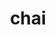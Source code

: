 ---
title: "chai"
layout: cache
categories: [package, v0.22.0]
meta: {"versions": ["2024.02.0"], "compilers": ["cce@=15.0.1", "gcc@=10.3.0", "gcc@=11.4.0", "gcc@=7.3.1", "gcc@=9.4.0", "oneapi@=2024.0.0"], "oss": ["amzn2", "rhel8", "sle_hpc15", "ubuntu20.04", "ubuntu22.04"], "platforms": ["linux"], "targets": ["aarch64", "neoverse_n1", "neoverse_v1", "neoverse_v2", "ppc64le", "x86_64_v3", "x86_64_v4", "zen4"], "stacks": ["e4s", "e4s-cray-rhel", "e4s-cray-sles", "e4s-neoverse-v2", "e4s-neoverse_v1", "e4s-oneapi", "e4s-power", "e4s-rocm-external", "radiuss-aws", "radiuss-aws-aarch64", "root"], "num_specs": 20, "num_specs_by_stack": {"root": 20, "radiuss-aws-aarch64": 2, "radiuss-aws": 2, "e4s-cray-rhel": 1, "e4s-cray-sles": 1, "e4s-power": 2, "e4s-neoverse_v1": 4, "e4s-neoverse-v2": 4, "e4s": 1, "e4s-rocm-external": 2, "e4s-oneapi": 1}}
spec_details: [{"hash": "p3rx42l4vztqtmqwk42f24jcx25uydsp", "compiler": "gcc@=7.3.1", "versions": ["2024.02.0"], "os": "amzn2", "platform": "linux", "target": "aarch64", "variants": ["build_system=cmake", "build_type=Release", "~cuda", "~enable_pick", "+examples", "generator=make", "~ipo", "+mpi", "~openmp", "~raja", "~rocm", "+separable_compilation", "+shared", "tests=none"], "stacks": ["root", "radiuss-aws-aarch64"], "size": "-", "tarball": "https://binaries.spack.io/v0.22.0/build_cache/linux-amzn2-aarch64/gcc-7.3.1/chai-2024.02.0/linux-amzn2-aarch64-gcc-7.3.1-chai-2024.02.0-p3rx42l4vztqtmqwk42f24jcx25uydsp.spack"}, {"hash": "gmd66z2mow457ppu3wrgyf647etr4hdf", "compiler": "gcc@=7.3.1", "versions": ["2024.02.0"], "os": "amzn2", "platform": "linux", "target": "x86_64_v3", "variants": ["build_system=cmake", "build_type=Release", "+cuda", "cuda_arch=70", "~enable_pick", "+examples", "generator=make", "~ipo", "+mpi", "~openmp", "+raja", "~rocm", "+separable_compilation", "+shared", "tests=none"], "stacks": ["root", "radiuss-aws"], "size": "-", "tarball": "https://binaries.spack.io/v0.22.0/build_cache/linux-amzn2-x86_64_v3/gcc-7.3.1/chai-2024.02.0/linux-amzn2-x86_64_v3-gcc-7.3.1-chai-2024.02.0-gmd66z2mow457ppu3wrgyf647etr4hdf.spack"}, {"hash": "cu7obgvciemot4dswlupt3sxzd2tvd5s", "compiler": "gcc@=7.3.1", "versions": ["2024.02.0"], "os": "amzn2", "platform": "linux", "target": "neoverse_n1", "variants": ["build_system=cmake", "build_type=Release", "~cuda", "~enable_pick", "+examples", "generator=make", "~ipo", "+mpi", "~openmp", "~raja", "~rocm", "+separable_compilation", "+shared", "tests=none"], "stacks": ["root", "radiuss-aws-aarch64"], "size": "-", "tarball": "https://binaries.spack.io/v0.22.0/build_cache/linux-amzn2-neoverse_n1/gcc-7.3.1/chai-2024.02.0/linux-amzn2-neoverse_n1-gcc-7.3.1-chai-2024.02.0-cu7obgvciemot4dswlupt3sxzd2tvd5s.spack"}, {"hash": "tc563qgqgkqvotg7aunqlytsaoqbrhrl", "compiler": "gcc@=7.3.1", "versions": ["2024.02.0"], "os": "amzn2", "platform": "linux", "target": "x86_64_v3", "variants": ["build_system=cmake", "build_type=Release", "~cuda", "~enable_pick", "+examples", "generator=make", "~ipo", "+mpi", "~openmp", "~raja", "~rocm", "+separable_compilation", "+shared", "tests=none"], "stacks": ["root", "radiuss-aws"], "size": "-", "tarball": "https://binaries.spack.io/v0.22.0/build_cache/linux-amzn2-x86_64_v3/gcc-7.3.1/chai-2024.02.0/linux-amzn2-x86_64_v3-gcc-7.3.1-chai-2024.02.0-tc563qgqgkqvotg7aunqlytsaoqbrhrl.spack"}, {"hash": "ameuu5cw6fgbfzqjuw5he6rf3p3nr7rp", "compiler": "cce@=15.0.1", "versions": ["2024.02.0"], "os": "rhel8", "platform": "linux", "target": "zen4", "variants": ["build_system=cmake", "build_type=Release", "~cuda", "~enable_pick", "+examples", "generator=make", "~ipo", "+mpi", "~openmp", "~raja", "~rocm", "+separable_compilation", "+shared", "tests=none"], "stacks": ["root", "e4s-cray-rhel"], "size": "-", "tarball": "https://binaries.spack.io/v0.22.0/build_cache/linux-rhel8-zen4/cce-15.0.1/chai-2024.02.0/linux-rhel8-zen4-cce-15.0.1-chai-2024.02.0-ameuu5cw6fgbfzqjuw5he6rf3p3nr7rp.spack"}, {"hash": "j73qrp3l55v7vnccnxm4z7udaopm3d2p", "compiler": "gcc@=10.3.0", "versions": ["2024.02.0"], "os": "sle_hpc15", "platform": "linux", "target": "x86_64_v4", "variants": ["build_system=cmake", "build_type=Release", "~cuda", "~enable_pick", "+examples", "generator=make", "~ipo", "+mpi", "~openmp", "~raja", "~rocm", "+separable_compilation", "+shared", "tests=none"], "stacks": ["root", "e4s-cray-sles"], "size": "-", "tarball": "https://binaries.spack.io/v0.22.0/build_cache/linux-sle_hpc15-x86_64_v4/gcc-10.3.0/chai-2024.02.0/linux-sle_hpc15-x86_64_v4-gcc-10.3.0-chai-2024.02.0-j73qrp3l55v7vnccnxm4z7udaopm3d2p.spack"}, {"hash": "qwktjlgbkqr2zkkfq24gcllcdsv6nl6v", "compiler": "gcc@=9.4.0", "versions": ["2024.02.0"], "os": "ubuntu20.04", "platform": "linux", "target": "ppc64le", "variants": ["build_system=cmake", "build_type=Release", "+cuda", "cuda_arch=70", "~enable_pick", "+examples", "generator=make", "~ipo", "+mpi", "~openmp", "~raja", "~rocm", "+separable_compilation", "+shared", "tests=none"], "stacks": ["root", "e4s-power"], "size": "-", "tarball": "https://binaries.spack.io/v0.22.0/build_cache/linux-ubuntu20.04-ppc64le/gcc-9.4.0/chai-2024.02.0/linux-ubuntu20.04-ppc64le-gcc-9.4.0-chai-2024.02.0-qwktjlgbkqr2zkkfq24gcllcdsv6nl6v.spack"}, {"hash": "tsrjzbybbawpz64j2ktdjhcptflupd5n", "compiler": "gcc@=9.4.0", "versions": ["2024.02.0"], "os": "ubuntu20.04", "platform": "linux", "target": "ppc64le", "variants": ["build_system=cmake", "build_type=Release", "~cuda", "~enable_pick", "+examples", "generator=make", "~ipo", "+mpi", "~openmp", "~raja", "~rocm", "+separable_compilation", "+shared", "tests=none"], "stacks": ["root", "e4s-power"], "size": "-", "tarball": "https://binaries.spack.io/v0.22.0/build_cache/linux-ubuntu20.04-ppc64le/gcc-9.4.0/chai-2024.02.0/linux-ubuntu20.04-ppc64le-gcc-9.4.0-chai-2024.02.0-tsrjzbybbawpz64j2ktdjhcptflupd5n.spack"}, {"hash": "rutaxul3d2xjyb4cdg365bcuetofdu6g", "compiler": "gcc@=11.4.0", "versions": ["2024.02.0"], "os": "ubuntu22.04", "platform": "linux", "target": "neoverse_v1", "variants": ["build_system=cmake", "build_type=Release", "+cuda", "cuda_arch=75", "~enable_pick", "+examples", "generator=make", "~ipo", "+mpi", "~openmp", "~raja", "~rocm", "+separable_compilation", "+shared", "tests=none"], "stacks": ["root", "e4s-neoverse_v1"], "size": "-", "tarball": "https://binaries.spack.io/v0.22.0/build_cache/linux-ubuntu22.04-neoverse_v1/gcc-11.4.0/chai-2024.02.0/linux-ubuntu22.04-neoverse_v1-gcc-11.4.0-chai-2024.02.0-rutaxul3d2xjyb4cdg365bcuetofdu6g.spack"}, {"hash": "aanqp5iqn43brqc7zgkpuwzj5yn7mjt5", "compiler": "gcc@=11.4.0", "versions": ["2024.02.0"], "os": "ubuntu22.04", "platform": "linux", "target": "neoverse_v1", "variants": ["build_system=cmake", "build_type=Release", "~cuda", "~enable_pick", "+examples", "generator=make", "~ipo", "+mpi", "~openmp", "~raja", "~rocm", "+separable_compilation", "+shared", "tests=none"], "stacks": ["root", "e4s-neoverse_v1"], "size": "-", "tarball": "https://binaries.spack.io/v0.22.0/build_cache/linux-ubuntu22.04-neoverse_v1/gcc-11.4.0/chai-2024.02.0/linux-ubuntu22.04-neoverse_v1-gcc-11.4.0-chai-2024.02.0-aanqp5iqn43brqc7zgkpuwzj5yn7mjt5.spack"}, {"hash": "2winyqf3bczkjk4wsml452j6puds4skd", "compiler": "gcc@=11.4.0", "versions": ["2024.02.0"], "os": "ubuntu22.04", "platform": "linux", "target": "neoverse_v1", "variants": ["build_system=cmake", "build_type=Release", "+cuda", "cuda_arch=80", "~enable_pick", "+examples", "generator=make", "~ipo", "+mpi", "~openmp", "~raja", "~rocm", "+separable_compilation", "+shared", "tests=none"], "stacks": ["root", "e4s-neoverse_v1"], "size": "-", "tarball": "https://binaries.spack.io/v0.22.0/build_cache/linux-ubuntu22.04-neoverse_v1/gcc-11.4.0/chai-2024.02.0/linux-ubuntu22.04-neoverse_v1-gcc-11.4.0-chai-2024.02.0-2winyqf3bczkjk4wsml452j6puds4skd.spack"}, {"hash": "ge4xfgwcmmxxd4jc7v6m4mxiua7xpedk", "compiler": "gcc@=11.4.0", "versions": ["2024.02.0"], "os": "ubuntu22.04", "platform": "linux", "target": "neoverse_v1", "variants": ["build_system=cmake", "build_type=Release", "+cuda", "cuda_arch=90", "~enable_pick", "+examples", "generator=make", "~ipo", "+mpi", "~openmp", "~raja", "~rocm", "+separable_compilation", "+shared", "tests=none"], "stacks": ["root", "e4s-neoverse_v1"], "size": "-", "tarball": "https://binaries.spack.io/v0.22.0/build_cache/linux-ubuntu22.04-neoverse_v1/gcc-11.4.0/chai-2024.02.0/linux-ubuntu22.04-neoverse_v1-gcc-11.4.0-chai-2024.02.0-ge4xfgwcmmxxd4jc7v6m4mxiua7xpedk.spack"}, {"hash": "sovl5rkyhac2onxbw5jkoty7xp7ssts4", "compiler": "gcc@=11.4.0", "versions": ["2024.02.0"], "os": "ubuntu22.04", "platform": "linux", "target": "neoverse_v2", "variants": ["build_system=cmake", "build_type=Release", "~cuda", "~enable_pick", "+examples", "generator=make", "~ipo", "+mpi", "~openmp", "~raja", "~rocm", "+separable_compilation", "+shared", "tests=none"], "stacks": ["root", "e4s-neoverse-v2"], "size": "-", "tarball": "https://binaries.spack.io/v0.22.0/build_cache/linux-ubuntu22.04-neoverse_v2/gcc-11.4.0/chai-2024.02.0/linux-ubuntu22.04-neoverse_v2-gcc-11.4.0-chai-2024.02.0-sovl5rkyhac2onxbw5jkoty7xp7ssts4.spack"}, {"hash": "pcwwe5myes2xxi24dofmfy23ouh2u2hw", "compiler": "gcc@=11.4.0", "versions": ["2024.02.0"], "os": "ubuntu22.04", "platform": "linux", "target": "neoverse_v2", "variants": ["build_system=cmake", "build_type=Release", "+cuda", "cuda_arch=90", "~enable_pick", "+examples", "generator=make", "~ipo", "+mpi", "~openmp", "~raja", "~rocm", "+separable_compilation", "+shared", "tests=none"], "stacks": ["root", "e4s-neoverse-v2"], "size": "-", "tarball": "https://binaries.spack.io/v0.22.0/build_cache/linux-ubuntu22.04-neoverse_v2/gcc-11.4.0/chai-2024.02.0/linux-ubuntu22.04-neoverse_v2-gcc-11.4.0-chai-2024.02.0-pcwwe5myes2xxi24dofmfy23ouh2u2hw.spack"}, {"hash": "udbfludqknzspi6x444pb2snmnqpw4c4", "compiler": "gcc@=11.4.0", "versions": ["2024.02.0"], "os": "ubuntu22.04", "platform": "linux", "target": "neoverse_v2", "variants": ["build_system=cmake", "build_type=Release", "+cuda", "cuda_arch=80", "~enable_pick", "+examples", "generator=make", "~ipo", "+mpi", "~openmp", "~raja", "~rocm", "+separable_compilation", "+shared", "tests=none"], "stacks": ["root", "e4s-neoverse-v2"], "size": "-", "tarball": "https://binaries.spack.io/v0.22.0/build_cache/linux-ubuntu22.04-neoverse_v2/gcc-11.4.0/chai-2024.02.0/linux-ubuntu22.04-neoverse_v2-gcc-11.4.0-chai-2024.02.0-udbfludqknzspi6x444pb2snmnqpw4c4.spack"}, {"hash": "suufcstgzhrsswmvkryrzdzyfrubunmj", "compiler": "gcc@=11.4.0", "versions": ["2024.02.0"], "os": "ubuntu22.04", "platform": "linux", "target": "neoverse_v2", "variants": ["build_system=cmake", "build_type=Release", "+cuda", "cuda_arch=75", "~enable_pick", "+examples", "generator=make", "~ipo", "+mpi", "~openmp", "~raja", "~rocm", "+separable_compilation", "+shared", "tests=none"], "stacks": ["root", "e4s-neoverse-v2"], "size": "-", "tarball": "https://binaries.spack.io/v0.22.0/build_cache/linux-ubuntu22.04-neoverse_v2/gcc-11.4.0/chai-2024.02.0/linux-ubuntu22.04-neoverse_v2-gcc-11.4.0-chai-2024.02.0-suufcstgzhrsswmvkryrzdzyfrubunmj.spack"}, {"hash": "v5zj2dugobfxc26ilgbnwrfwtmr7ixmw", "compiler": "gcc@=11.4.0", "versions": ["2024.02.0"], "os": "ubuntu22.04", "platform": "linux", "target": "x86_64_v3", "variants": ["build_system=cmake", "build_type=Release", "~cuda", "~enable_pick", "+examples", "generator=make", "~ipo", "+mpi", "~openmp", "~raja", "~rocm", "+separable_compilation", "+shared", "tests=none"], "stacks": ["root", "e4s"], "size": "-", "tarball": "https://binaries.spack.io/v0.22.0/build_cache/linux-ubuntu22.04-x86_64_v3/gcc-11.4.0/chai-2024.02.0/linux-ubuntu22.04-x86_64_v3-gcc-11.4.0-chai-2024.02.0-v5zj2dugobfxc26ilgbnwrfwtmr7ixmw.spack"}, {"hash": "qddgy5bgvdyxmzmdztio5j2cr4r5voqn", "compiler": "gcc@=11.4.0", "versions": ["2024.02.0"], "os": "ubuntu22.04", "platform": "linux", "target": "x86_64_v3", "variants": ["amdgpu_target=gfx90a", "build_system=cmake", "build_type=Release", "~cuda", "~enable_pick", "+examples", "generator=make", "~ipo", "+mpi", "~openmp", "~raja", "+rocm", "+separable_compilation", "+shared", "tests=none"], "stacks": ["root", "e4s-rocm-external"], "size": "-", "tarball": "https://binaries.spack.io/v0.22.0/build_cache/linux-ubuntu22.04-x86_64_v3/gcc-11.4.0/chai-2024.02.0/linux-ubuntu22.04-x86_64_v3-gcc-11.4.0-chai-2024.02.0-qddgy5bgvdyxmzmdztio5j2cr4r5voqn.spack"}, {"hash": "6ui6gejjzmgaih2r3vbicmspsdudbejw", "compiler": "gcc@=11.4.0", "versions": ["2024.02.0"], "os": "ubuntu22.04", "platform": "linux", "target": "x86_64_v3", "variants": ["amdgpu_target=gfx908", "build_system=cmake", "build_type=Release", "~cuda", "~enable_pick", "+examples", "generator=make", "~ipo", "+mpi", "~openmp", "~raja", "+rocm", "+separable_compilation", "+shared", "tests=none"], "stacks": ["root", "e4s-rocm-external"], "size": "-", "tarball": "https://binaries.spack.io/v0.22.0/build_cache/linux-ubuntu22.04-x86_64_v3/gcc-11.4.0/chai-2024.02.0/linux-ubuntu22.04-x86_64_v3-gcc-11.4.0-chai-2024.02.0-6ui6gejjzmgaih2r3vbicmspsdudbejw.spack"}, {"hash": "ypfryamhaiaxxptmkw2i2uui7asdlru6", "compiler": "oneapi@=2024.0.0", "versions": ["2024.02.0"], "os": "ubuntu22.04", "platform": "linux", "target": "x86_64_v3", "variants": ["build_system=cmake", "build_type=Release", "~cuda", "~enable_pick", "+examples", "generator=make", "~ipo", "+mpi", "~openmp", "~raja", "~rocm", "+separable_compilation", "+shared", "tests=none"], "stacks": ["e4s-oneapi", "root"], "size": "-", "tarball": "https://binaries.spack.io/v0.22.0/build_cache/linux-ubuntu22.04-x86_64_v3/oneapi-2024.0.0/chai-2024.02.0/linux-ubuntu22.04-x86_64_v3-oneapi-2024.0.0-chai-2024.02.0-ypfryamhaiaxxptmkw2i2uui7asdlru6.spack"}]
---